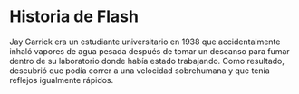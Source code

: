 # Historia de Flash

Jay Garrick era un estudiante universitario en 1938 que accidentalmente inhaló vapores de agua pesada después de tomar un descanso para fumar dentro de su laboratorio donde había estado trabajando. 
Como resultado, descubrió que podía correr a una velocidad sobrehumana y que tenía reflejos igualmente rápidos.
